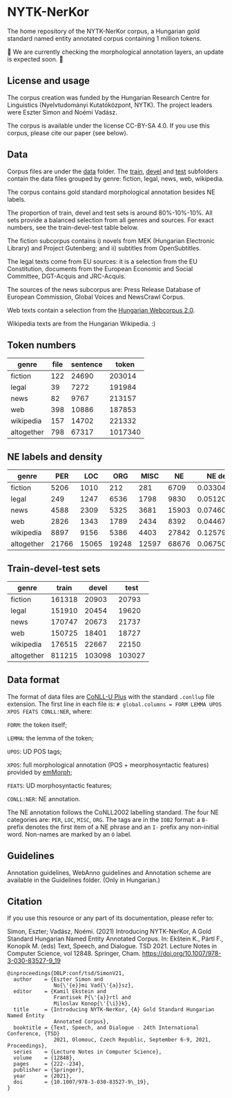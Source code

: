 # NYTK-NerKor
The home repository of the NYTK-NerKor corpus, a Hungarian gold standard named entity annotated corpus containing 1 million tokens. 

:construction:  We are currently checking the morphological annotation layers, an update is expected soon. :construction:

## License and usage

The corpus creation was funded by the Hungarian Research Centre for Linguistics (Nyelvtudományi Kutatóközpont, NYTK). The project leaders were Eszter Simon and Noémi Vadász. 

The corpus is available under the license CC-BY-SA 4.0. If you use this corpus, please cite our paper (see below). 

## Data

Corpus files are under the [data](data) folder. The [train](data/train), [devel](data/devel) and [test](data/test) subfolders contain the data files grouped by genre: fiction, legal, news, web, wikipedia. 

The corpus contains gold standard morphological annotation besides NE labels. 

The proportion of train, devel and test sets is around 80%-10%-10%. All sets provide a balanced selection from all genres and sources. For exact numbers, see the train-devel-test table below. 
 
The fiction subcorpus contains i) novels from MEK (Hungarian Electronic Library) and Project Gutenberg; and ii) subtitles from OpenSubtitles. 
 
The legal texts come from EU sources: it is a selection from the EU Constitution, documents from the European Economic and Social Committee, DGT-Acquis and JRC-Acquis.
 
The sources of the news subcorpus are: Press Release Database of European Commission, Global Voices and NewsCrawl Corpus. 

Web texts contain a selection from the [Hungarian Webcorpus 2.0](https://hlt.bme.hu/en/resources/webcorpus2). 

Wikipedia texts are from the Hungarian Wikipedia. :)

## Token numbers

| genre          | file | sentence | token   |
|----------------|------|----------|---------|
| fiction        | 122  | 24690    | 203014  |
| legal          | 39   | 7272     | 191984  |
| news           | 82   | 9767     | 213157  |
| web            | 398  | 10886    | 187853  |
| wikipedia      | 157  | 14702    | 221332  |
| altogether     | 798  | 67317    | 1017340 |

## NE labels and density

| genre      | PER   | LOC   | ORG   | MISC  | NE    | NE density    |
|------------|-------|-------|-------|-------|-------|---------------|
| fiction    | 5206  | 1010  | 212   | 281   | 6709  | 0.03304698198 |
| legal      | 249   | 1247  | 6536  | 1798  | 9830  | 0.05120218352 |
| news       | 4588  | 2309  | 5325  | 3681  | 15903 | 0.07460697983 |
| web        | 2826  | 1343  | 1789  | 2434  | 8392  | 0.04467322854 |
| wikipedia  | 8897  | 9156  | 5386  | 4403  | 27842 | 0.1257929265  |
| altogether | 21766 | 15065 | 19248 | 12597 | 68676 | 0.0675054554  |

## Train-devel-test sets

| genre      | train  | devel  | test   |
|------------|--------|--------|--------|
| fiction    | 161318 | 20903  | 20793  |
| legal      | 151910 | 20454  | 19620  |
| news       | 170747 | 20673  | 21737  |
| web        | 150725 | 18401  | 18727  |
| wikipedia  | 176515 | 22667  | 22150  |
| altogether | 811215 | 103098 | 103027 |

## Data format

The format of data files are [CoNLL-U Plus](https://universaldependencies.org/ext-format.html) with the standard `.conllup` file extension. The first line in each file is: `# global.columns = FORM LEMMA UPOS XPOS FEATS CONLL:NER`, where:

`FORM`: the token itself;

`LEMMA`: the lemma of the token;

`UPOS`: UD POS tags; 

`XPOS`: full morphological annotation (POS + meorphosyntactic features) provided by [emMorph](https://github.com/dlt-rilmta/emMorph); 

`FEATS`: UD morphosyntactic features;

`CONLL:NER`: NE annotation.

The NE annotation follows the CoNLL2002 labelling standard. The four NE categories are: `PER`, `LOC`, `MISC`, `ORG`. The tags are in the `IOB2` format: a `B-` prefix denotes the first item of a NE phrase and an `I-` prefix any non-initial word. Non-names are marked by an `O` label. 

## Guidelines

Annotation guidelines, WebAnno guidelines and Annotation scheme are available in the Guidelines folder. (Only in Hungarian.)

## Citation

If you use this resource or any part of its documentation, please refer to:


Simon, Eszter; Vadász, Noémi. (2021) Introducing NYTK-NerKor, A Gold Standard Hungarian Named Entity Annotated Corpus. In: Ekštein K., Pártl F., Konopík M. (eds) Text, Speech, and Dialogue. TSD 2021. Lecture Notes in Computer Science, vol 12848. Springer, Cham. https://doi.org/10.1007/978-3-030-83527-9_19


```
@inproceedings{DBLP:conf/tsd/SimonV21,
  author    = {Eszter Simon and
               No{\'{e}}mi Vad{\'{a}}sz},
  editor    = {Kamil Ekstein and
               Frantisek P{\'{a}}rtl and
               Miloslav Konop{\'{\i}}k},
  title     = {Introducing NYTK-NerKor, {A} Gold Standard Hungarian Named Entity
               Annotated Corpus},
  booktitle = {Text, Speech, and Dialogue - 24th International Conference, {TSD}
               2021, Olomouc, Czech Republic, September 6-9, 2021, Proceedings},
  series    = {Lecture Notes in Computer Science},
  volume    = {12848},
  pages     = {222--234},
  publisher = {Springer},
  year      = {2021},
  doi       = {10.1007/978-3-030-83527-9\_19},
}
```
